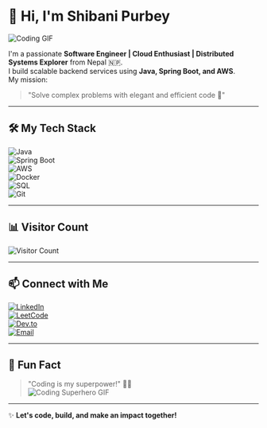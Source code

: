 # 👋 Hi, I'm Shibani Purbey

![Coding GIF](https://media.giphy.com/media/26BRuo6sLetdllPAQ/giphy.gif)

I'm a passionate **Software Engineer | Cloud Enthusiast | Distributed Systems Explorer** from Nepal 🇳🇵.  
I build scalable backend services using **Java, Spring Boot, and AWS**.  
My mission:  
> "Solve complex problems with elegant and efficient code 🚀"

---

## 🛠 My Tech Stack

![Java](https://img.shields.io/badge/Java-ED8B00?style=for-the-badge&logo=java&logoColor=white)  
![Spring Boot](https://img.shields.io/badge/Spring_Boot-6DB33F?style=for-the-badge&logo=spring&logoColor=white)  
![AWS](https://img.shields.io/badge/AWS-232F3E?style=for-the-badge&logo=amazonaws&logoColor=white)  
![Docker](https://img.shields.io/badge/Docker-2496ED?style=for-the-badge&logo=docker&logoColor=white)  
![SQL](https://img.shields.io/badge/SQL-4479A1?style=for-the-badge&logo=postgresql&logoColor=white)  
![Git](https://img.shields.io/badge/Git-F05032?style=for-the-badge&logo=git&logoColor=white)  

---

## 📊 Visitor Count

![Visitor Count](https://komarev.com/ghpvc/?username=Shibani58&style=flat-square&color=blue)

---

## 📫 Connect with Me

[![LinkedIn](https://img.shields.io/badge/LinkedIn-0077B5?style=for-the-badge&logo=linkedin&logoColor=white&label=LinkedIn)](https://www.linkedin.com/in/shibani-purbey/)  
[![LeetCode](https://img.shields.io/badge/LeetCode-F79F1F?style=for-the-badge&logo=leetcode&logoColor=white&label=LeetCode)](https://leetcode.com/Shibani58/)  
[![Dev.to](https://img.shields.io/badge/Dev.to-0A0A0A?style=for-the-badge&logo=devdotto&logoColor=white&label=Dev.to)](https://dev.to/Shibani58)  
[![Email](https://img.shields.io/badge/Gmail-D14836?style=for-the-badge&logo=gmail&logoColor=white&label=Email)](mailto:shibanipurbey@gmail.com)

---

## 🌟 Fun Fact

> "Coding is my superpower!" 🦸‍♀️  
![Coding Superhero GIF](https://media.giphy.com/media/xT9IgG50Fb7Mi0prBC/giphy.gif)

---

✨ **Let's code, build, and make an impact together!**
